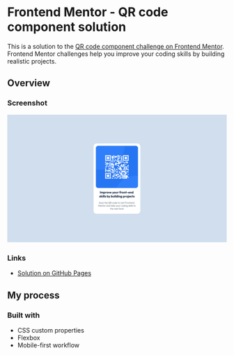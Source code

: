 # Frontend Mentor - QR code component solution

This is a solution to the [QR code component challenge on Frontend Mentor](https://www.frontendmentor.io/challenges/qr-code-component-iux_sIO_H). Frontend Mentor challenges help you improve your coding skills by building realistic projects. 

## Overview

### Screenshot

![](solution.png)

### Links

- [Solution on GitHub Pages](https://your-solution-url.com)

## My process

### Built with

- CSS custom properties
- Flexbox
- Mobile-first workflow